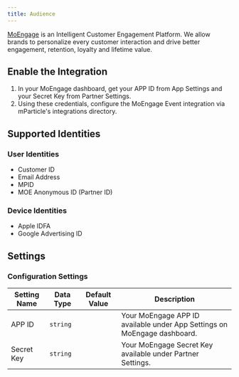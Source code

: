 ```yaml
---
title: Audience
---
```


[MoEngage](https://www.moengage.com/) is an Intelligent Customer Engagement Platform. We allow brands to personalize every customer interaction and drive better engagement, retention, loyalty and lifetime value.

## Enable the Integration

1. In your MoEngage dashboard, get your APP ID from App Settings and your Secret Key from Partner Settings.
2. Using these credentials, configure the MoEngage Event integration via mParticle's integrations directory.

## Supported Identities

### User Identities

* Customer ID
* Email Address
* MPID
* MOE Anonymous ID (Partner ID)

### Device Identities

* Apple IDFA
* Google Advertising ID

## Settings

### Configuration Settings

Setting Name | Data Type | Default Value | Description 
|---|---|---|---
| APP ID | `string` | <unset> | Your MoEngage APP ID available under App Settings on MoEngage dashboard.
| Secret Key | `string` | <unset> | Your MoEngage Secret Key available under Partner Settings.
